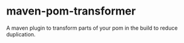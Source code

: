 # maven-pom-transformer
A maven plugin to transform parts of your pom in the build to reduce duplication.
